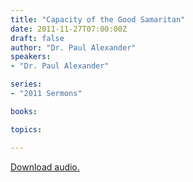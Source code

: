 ```yaml
---
title: "Capacity of the Good Samaritan"
date: 2011-11-27T07:00:00Z
draft: false
author: "Dr. Paul Alexander"
speakers:
- "Dr. Paul Alexander"

series:
- "2011 Sermons"

books:

topics:

---
```

[Download audio.](https://s3.amazonaws.com/highway/sermons/2011_11/27_Capacity_of_the_Good_Samaritan.mp3)